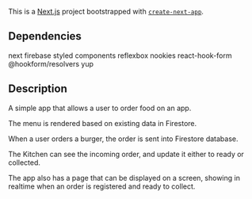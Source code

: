 This is a [Next.js](https://nextjs.org/) project bootstrapped with [`create-next-app`](https://github.com/vercel/next.js/tree/canary/packages/create-next-app).

## Dependencies
next
firebase
styled components
reflexbox
nookies
react-hook-form
@hookform/resolvers
yup

## Description

A simple app that allows a user to order food on an app.

The menu is rendered based on existing data in Firestore.

When a user orders a burger, the order is sent into Firestore database.

The Kitchen can see the incoming order, and update it either to ready or collected.

The app also has a page that can be displayed on a screen, showing in realtime when an order is registered and ready to collect. 
